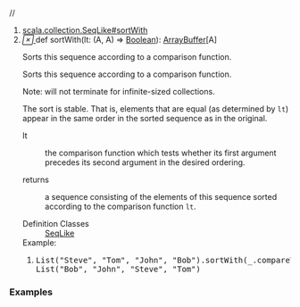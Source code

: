 //
<ol>
<li><a href="https://www.scala-lang.org/api/2.12.3/scala/collection/mutable/ArrayBuffer.html#sortWith(lt:(A,A)=>Boolean):Repr">scala.collection.SeqLike#sortWith</a></li>
<li name="scala.collection.SeqLike#sortWith" visbl="pub" class="indented0 " data-isabs="false" fullcomment="yes" group="Ungrouped"> <a id="sortWith(lt:(A,A)=>Boolean):Repr"></a><a id="sortWith((A,A)⇒Boolean):ArrayBuffer[A]"></a> <span class="permalink"> <a href="../../../scala/collection/mutable/ArrayBuffer.html#sortWith(lt:(A,A)=>Boolean):Repr" title="Permalink"> <i class="material-icons"></i> </a> </span> <span class="modifier_kind"> <span class="modifier"></span> <span class="kind">def</span> </span> <span class="symbol"> <span class="name">sortWith</span><span class="params">(<span name="lt">lt: (<span class="extype" name="scala.collection.mutable.ArrayBuffer.A">A</span>, <span class="extype" name="scala.collection.mutable.ArrayBuffer.A">A</span>) ⇒ <a href="../../Boolean.html" class="extype" name="scala.Boolean">Boolean</a></span>)</span><span class="result">: <a href="" class="extype" name="scala.collection.mutable.ArrayBuffer">ArrayBuffer</a>[<span class="extype" name="scala.collection.mutable.ArrayBuffer.A">A</span>]</span> </span> <p class="shortcomment cmt">Sorts this sequence according to a comparison function.</p>
 <div class="fullcomment">
  <div class="comment cmt">
   <p>Sorts this sequence according to a comparison function.</p>
   <p> Note: will not terminate for infinite-sized collections.</p>
   <p> The sort is stable. That is, elements that are equal (as determined by <code>lt</code>) appear in the same order in the sorted sequence as in the original. </p>
  </div>
  <dl class="paramcmts block">
   <dt class="param">
    lt
   </dt>
   <dd class="cmt">
    <p>the comparison function which tests whether its first argument precedes its second argument in the desired ordering.</p>
   </dd>
   <dt>
    returns
   </dt>
   <dd class="cmt">
    <p>a sequence consisting of the elements of this sequence sorted according to the comparison function <code>lt</code>.</p>
   </dd>
  </dl>
  <dl class="attributes block"> 
   <dt>
    Definition Classes
   </dt>
   <dd>
    <a href="../SeqLike.html" class="extype" name="scala.collection.SeqLike">SeqLike</a>
   </dd>
   <div class="block">
    Example: 
    <ol>
     <li class="cmt"><p></p><pre><span class="std">List</span>(<span class="lit">"Steve"</span>, <span class="lit">"Tom"</span>, <span class="lit">"John"</span>, <span class="lit">"Bob"</span>).sortWith(_.compareTo(_) &lt; <span class="num">0</span>) =
<span class="std">List</span>(<span class="lit">"Bob"</span>, <span class="lit">"John"</span>, <span class="lit">"Steve"</span>, <span class="lit">"Tom"</span>)</pre></li>
    </ol> 
   </div>
  </dl>
 </div> </li>
        </ol>


### Examples
















